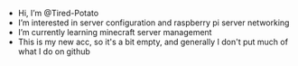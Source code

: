 - Hi, I’m @Tired-Potato
- I’m interested in server configuration and raspberry pi server networking
- I’m currently learning minecraft server management
- This is my new acc, so it's a bit empty, and generally I don't put much of what I do on github

<!---
Tired-Potato/Tired-Potato is a ✨ special ✨ repository because its `README.md` (this file) appears on your GitHub profile.
You can click the Preview link to take a look at your changes.
--->

